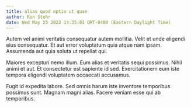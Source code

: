 ```yaml
---
title: alias quod optio ut quae
author: Ron Stehr
date: Wed May 25 2022 14:35:01 GMT-0400 (Eastern Daylight Time)
---
```

Autem vel animi veritatis consequatur autem mollitia. Velit et unde eligendi eius consequatur. Et aut error voluptatum quia atque nam ipsam. Assumenda aut quia soluta ut repellat qui.

 Maiores excepturi nemo illum. Eum alias et veritatis sequi possimus. Nihil animi et aut. Et consectetur est sapiente id sed. Exercitationem eum iste tempora eligendi voluptatem occaecati accusamus.

 Fugit id expedita labore. Sed omnis harum iste inventore temporibus possimus sunt. Magnam magni alias. Facere veniam esse qui ab temporibus.